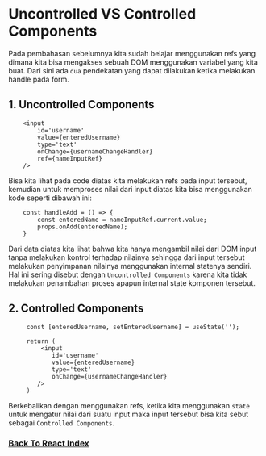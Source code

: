 # Uncontrolled VS Controlled Components

Pada pembahasan sebelumnya kita sudah belajar menggunakan refs yang dimana kita bisa mengakses sebuah DOM menggunakan variabel yang kita buat. Dari sini ada `dua` pendekatan yang dapat dilakukan ketika melakukan handle pada form.

## 1. Uncontrolled Components

```tsx
    <input
        id='username'
        value={enteredUsername}
        type='text'
        onChange={usernameChangeHandler}
        ref={nameInputRef}
    />
```

Bisa kita lihat pada code diatas kita melakukan refs pada input tersebut, kemudian untuk memproses nilai dari input diatas kita bisa menggunakan kode seperti dibawah ini:

```tsx
    const handleAdd = () => {
        const enteredName = nameInputRef.current.value;
        props.onAdd(enteredName);
    }
```

Dari data diatas kita lihat bahwa kita hanya mengambil nilai dari DOM input tanpa melakukan kontrol terhadap nilainya sehingga dari input tersebut melakukan penyimpanan nilainya menggunakan internal statenya sendiri. Hal ini sering disebut dengan `Uncontrolled Components` karena kita tidak melakukan penambahan proses apapun internal state komponen tersebut.

## 2. Controlled Components

```tsx
     const [enteredUsername, setEnteredUsername] = useState('');

     return (
         <input 
            id='username'
            value={enteredUsername}
            type='text'
            onChange={usernameChangeHandler}
        />
     )
```

Berkebalikan dengan menggunakan refs, ketika kita menggunakan `state` untuk mengatur nilai dari suatu input maka input tersebut bisa kita sebut sebagai `Controlled Components`.

### [Back To React Index](../../README.md)
